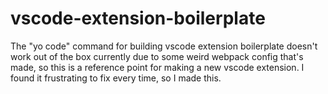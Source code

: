 # vscode-extension-boilerplate
The "yo code" command for building vscode extension boilerplate doesn't work out of the box currently due to some weird webpack config that's made, so this is a reference point for making a new vscode extension. I found it frustrating to fix every time, so I made this. 
